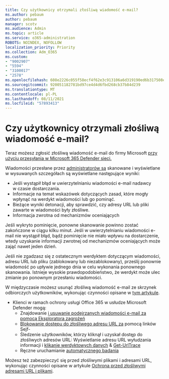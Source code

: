```yaml
---
title: Czy użytkownicy otrzymali złośliwą wiadomość e-mail?
ms.author: pebaum
author: pebaum
manager: scotv
ms.audience: Admin
ms.topic: article
ms.service: o365-administration
ROBOTS: NOINDEX, NOFOLLOW
localization_priority: Priority
ms.collection: Adm_O365
ms.custom:
- "9002907"
- "5594"
- "3100017"
- "2578"
ms.openlocfilehash: 608e2226c055f58ecf4f62e3c913106a6d319190ed6b317508e41514c12ba5d0
ms.sourcegitcommit: 920051182781bd97ce4d4d6fbd268cb37b84d239
ms.translationtype: MT
ms.contentlocale: pl-PL
ms.lasthandoff: 08/11/2021
ms.locfileid: "57893413"
---
```

# <a name="did-your-users-receive-malicious-email"></a>Czy użytkownicy otrzymali złośliwą wiadomość e-mail?

Teraz możesz zgłosić złośliwą wiadomość e-mail do firmy Microsoft [przy użyciu przesyłania w Microsoft 365 Defender sieci.](https://sip.security.microsoft.com/reportsubmission?viewid=admin)

Wiadomości przesłane przez [administratorów są](https://security.microsoft.com/reportsubmission?viewid=admin) skanowane i wyświetlane w wysuwanych szczegółach są wyświetlane następujące wyniki:

- Jeśli wystąpił błąd w uwierzytelnianiu wiadomości e-mail nadawcy w czasie dostarczania.
- Informacje na temat wskazówek dotyczących zasad, które mogły wpłynąć na werdykt wiadomości lub go pominąć.
- Bieżące wyniki detonacji, aby sprawdzić, czy adresy URL lub pliki zawarte w wiadomości były złośliwe.
- Informacja zwrotna od mechanizmów oceniających

Jeśli wykryto pominięcie, ponowne skanowanie powinno zostać zakończone w ciągu kilku minut. Jeśli w uwierzytelnianiu wiadomości e-mail nie wystąpił błąd, bądź pominięcie nie miało wpływu na dostarczenie, wtedy uzyskanie informacji zwrotnej od mechanizmów oceniających może zająć nawet jeden dzień.

Jeśli nie zgadzasz się z ostatecznym werdyktem dotyczącym wiadomości, adresu URL lub pliku (zablokowany lub niezablokowany), prześlij ponownie wiadomość po upływie jednego dnia w celu wykonania ponownego skanowania. Istnieje wysokie prawdopodobieństwo, że werdykt może ulec zmianie po ponownym przesłaniu wiadomości.

W międzyczasie możesz usunąć złośliwą wiadomość e-mail ze skrzynek odbiorczych użytkowników, wykonując czynności opisane w [tym artykule](https://docs.microsoft.com/microsoft-365/compliance/search-for-and-delete-messages-in-your-organization).

- Klienci w ramach ochrony usługi Office 365 w usłudze Microsoft Defender mogą:
  - Znajdowanie [i usuwanie podejrzanych wiadomości e-mail za pomocą Eksploratora zagrożeń](https://docs.microsoft.com/microsoft-365/security/office-365-security/investigate-malicious-email-that-was-delivered)
  - [Blokowanie dostępu do złośliwego adresu URL za](https://docs.microsoft.com/microsoft-365/security/office-365-security/safe-links) pomocą linków Sejf-
  - Śledzenie użytkowników, którzy kliknął i uzyskał dostęp do złośliwych adresów URL: Wyświetlanie adresu URL wyłudzania informacji i [klikanie werdyktowych danych](https://docs.microsoft.com/microsoft-365/security/office-365-security/threat-explorer)  &  [Get-UrlTrace](https://docs.microsoft.com/powershell/module/exchange/get-urltrace)
  - Ręczne uruchamianie [automatycznego badania](https://docs.microsoft.com/microsoft-365/security/office-365-security/automated-investigation-response-office)

Możesz też zabezpieczyć się przed złośliwymi plikami i adresami URL, wykonując czynności opisane w artykule [Ochrona przed złośliwymi adresami URL i plikami](https://docs.microsoft.com/microsoft-365/security/office-365-security/protect-against-threats).
